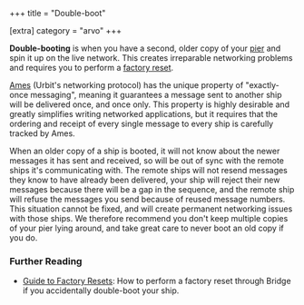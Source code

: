 +++
title = "Double-boot"

[extra]
category = "arvo"
+++

**Double-booting** is when you have a second, older copy of your
[pier](/reference/glossary/pier) and spin it up on the live network. This
creates irreparable networking problems and requires you to perform a [factory
reset](/reference/glossary/reset).

[Ames](/reference/glossary/ames) (Urbit's networking protocol) has the unique
property of "exactly-once messaging", meaning it guarantees a message sent to
another ship will be delivered once, and once only. This property is highly
desirable and greatly simplifies writing networked applications, but it requires
that the ordering and receipt of every single message to every ship is carefully
tracked by Ames.

When an older copy of a ship is booted, it will not know about the newer
messages it has sent and received, so will be out of sync with the remote ships
it's communicating with. The remote ships will not resend messages they know to
have already been delivered, your ship will reject their new messages because
there will be a gap in the sequence, and the remote ship will refuse the
messages you send because of reused message numbers. This situation cannot be
fixed, and will create permanent networking issues with those ships. We
therefore recommend you don't keep multiple copies of your pier lying around,
and take great care to never boot an old copy if you do.

### Further Reading

- [Guide to Factory
  Resets](https://operators.urbit.org/manual/id/guide-to-resets): How to perform
  a factory reset through Bridge if you accidentally double-boot your ship.
